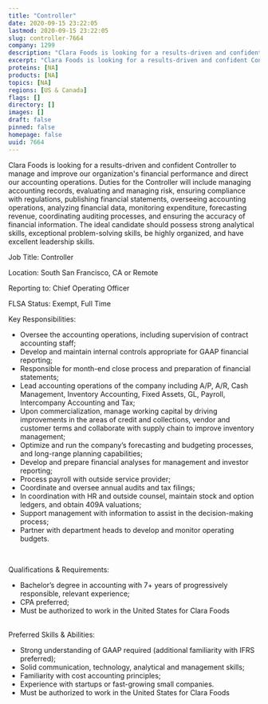 ```yaml
---
title: "Controller"
date: 2020-09-15 23:22:05
lastmod: 2020-09-15 23:22:05
slug: controller-7664
company: 1299
description: "Clara Foods is looking for a results-driven and confident Controller to manage and improve our organization's financial performance and direct our accounting operations. Duties for the Controller will include managing accounting records, evaluating and managing risk, ensuring compliance with regulations, publishing financial statements, overseeing accounting operations, analyzing financial data, monitoring expenditure, forecasting revenue, coordinating auditing processes, and ensuring the accuracy of financial information."
excerpt: "Clara Foods is looking for a results-driven and confident Controller to manage and improve our organization's financial performance and direct our accounting operations. Duties for the Controller will include managing accounting records, evaluating and managing risk, ensuring compliance with regulations, publishing financial statements, overseeing accounting operations, analyzing financial data, monitoring expenditure, forecasting revenue, coordinating auditing processes, and ensuring the accuracy of financial information."
proteins: [NA]
products: [NA]
topics: [NA]
regions: [US & Canada]
flags: []
directory: []
images: []
draft: false
pinned: false
homepage: false
uuid: 7664
---
```

<p>Clara Foods is looking for a results-driven and confident Controller to manage and improve our organization's financial performance and direct our accounting operations. Duties for the Controller will include managing accounting records, evaluating and managing risk, ensuring compliance with regulations, publishing financial statements, overseeing accounting operations, analyzing financial data, monitoring expenditure, forecasting revenue, coordinating auditing processes, and ensuring the accuracy of financial information. The ideal candidate should possess strong analytical skills, exceptional problem-solving skills, be highly organized, and have excellent leadership skills.</p>
<p>Job Title: Controller</p>
<p>Location: South San Francisco, CA or Remote</p>
<p>Reporting to: Chief Operating Officer</p>
<p>FLSA Status: Exempt, Full Time</p>
<p>Key Responsibilities:<strong> </strong></p>
<ul>
<li>Oversee the accounting operations, including supervision of contract accounting staff; </li>
<li>Develop and maintain internal controls appropriate for GAAP financial reporting; </li>
<li>Responsible for month-end close process and preparation of financial statements;</li>
<li>Lead accounting operations of the company including A/P, A/R, Cash Management, Inventory Accounting, Fixed Assets, GL, Payroll, Intercompany Accounting and Tax;</li>
<li>Upon commercialization, manage working capital by driving improvements in the areas of credit and collections, vendor and customer terms and collaborate with supply chain to improve inventory management;</li>
<li>Optimize and run the company’s forecasting and budgeting processes, and long-range planning capabilities;</li>
<li>Develop and prepare financial analyses for management and investor reporting;</li>
<li>Process payroll with outside service provider;</li>
<li>Coordinate and oversee annual audits and tax filings;</li>
<li>In coordination with HR and outside counsel, maintain stock and option ledgers, and obtain 409A valuations;</li>
<li>Support management with information to assist in the decision-making process;</li>
<li>Partner with department heads to develop and monitor operating budgets.</li>
</ul>
<p> </p>
<p>Qualifications & Requirements:</p>
<ul>
<li>Bachelor’s degree in accounting with 7+ years of progressively responsible, relevant experience;</li>
<li>CPA preferred;</li>
<li>Must be authorized to work in the United States for Clara Foods<br />
	 </li>
</ul>
<p>Preferred Skills & Abilities:</p>
<ul>
<li>Strong understanding of GAAP required (additional familiarity with IFRS preferred);</li>
<li>Solid communication, technology, analytical and management skills;</li>
<li>Familiarity with cost accounting principles;</li>
<li>Experience with startups or fast-growing small companies.</li>
<li>Must be authorized to work in the United States for Clara Foods</li>
</ul>
